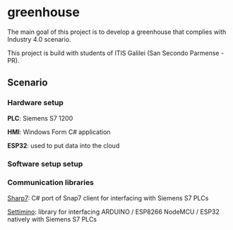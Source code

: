 # greenhouse
The main goal of this project is to develop a greenhouse that complies with Industry 4.0 scenario.

This project is build with students of ITIS Galilei (San Secondo Parmense - PR).

## Scenario

### Hardware setup
**PLC**: Siemens S7 1200

**HMI**: Windows Form C# application

**ESP32**: used to put data into the cloud

### Software setup setup

### Communication libraries
[Sharp7](http://snap7.sourceforge.net/sharp7.html): C# port of Snap7 client for interfacing with Siemens S7 PLCs

[Settimino](http://settimino.sourceforge.net/): library for interfacing ARDUINO / ESP8266 NodeMCU / ESP32 natively with Siemens S7 PLCs
